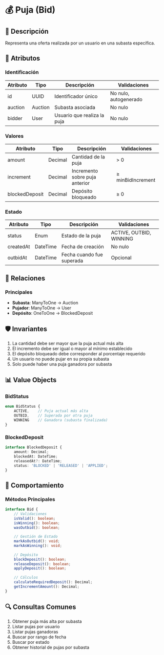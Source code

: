 # 💰 Puja (Bid)

## 📝 Descripción
Representa una oferta realizada por un usuario en una subasta específica.

## 🔑 Atributos

### Identificación
| Atributo | Tipo | Descripción | Validaciones |
|----------|------|-------------|--------------|
| id | UUID | Identificador único | No nulo, autogenerado |
| auction | Auction | Subasta asociada | No nulo |
| bidder | User | Usuario que realiza la puja | No nulo |

### Valores
| Atributo | Tipo | Descripción | Validaciones |
|----------|------|-------------|--------------|
| amount | Decimal | Cantidad de la puja | > 0 |
| increment | Decimal | Incremento sobre puja anterior | ≥ minBidIncrement |
| blockedDeposit | Decimal | Depósito bloqueado | ≥ 0 |

### Estado
| Atributo | Tipo | Descripción | Validaciones |
|----------|------|-------------|--------------|
| status | Enum | Estado de la puja | ACTIVE, OUTBID, WINNING |
| createdAt | DateTime | Fecha de creación | No nulo |
| outbidAt | DateTime | Fecha cuando fue superada | Opcional |

## 🔄 Relaciones

### Principales
- **Subasta**: ManyToOne → Auction
- **Pujador**: ManyToOne → User
- **Depósito**: OneToOne → BlockedDeposit

## 🛡️ Invariantes
1. La cantidad debe ser mayor que la puja actual más alta
2. El incremento debe ser igual o mayor al mínimo establecido
3. El depósito bloqueado debe corresponder al porcentaje requerido
4. Un usuario no puede pujar en su propia subasta
5. Solo puede haber una puja ganadora por subasta

## 📊 Value Objects

### BidStatus
```typescript
enum BidStatus {
    ACTIVE,    // Puja actual más alta
    OUTBID,    // Superada por otra puja
    WINNING    // Ganadora (subasta finalizada)
}
```

### BlockedDeposit
```typescript
interface BlockedDeposit {
    amount: Decimal;
    blockedAt: DateTime;
    releasedAt?: DateTime;
    status: 'BLOCKED' | 'RELEASED' | 'APPLIED';
}
```

## 🎯 Comportamiento

### Métodos Principales
```typescript
interface Bid {
    // Validaciones
    isValid(): boolean;
    isWinning(): boolean;
    wasOutbid(): boolean;
    
    // Gestión de Estado
    markAsOutbid(): void;
    markAsWinning(): void;
    
    // Depósito
    blockDeposit(): boolean;
    releaseDeposit(): boolean;
    applyDeposit(): boolean;
    
    // Cálculos
    calculateRequiredDeposit(): Decimal;
    getIncrementAmount(): Decimal;
}
```

## 🔍 Consultas Comunes
1. Obtener puja más alta por subasta
2. Listar pujas por usuario
3. Listar pujas ganadoras
4. Buscar por rango de fecha
5. Buscar por estado
6. Obtener historial de pujas por subasta
